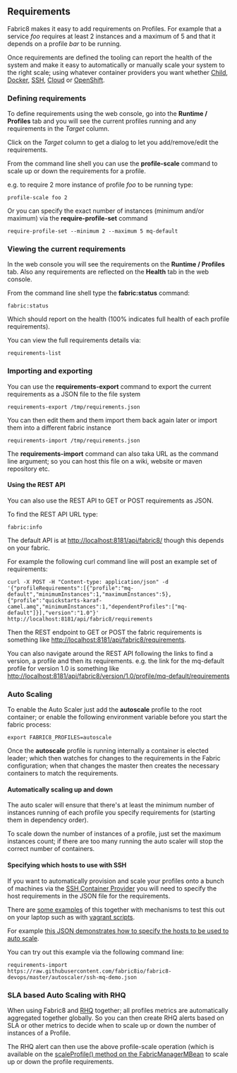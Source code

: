 ## Requirements

Fabric8 makes it easy to add requirements on Profiles. For example that a service _foo_ requires at least 2 instances and a maximum of 5 and that it depends on a profile _bar_ to be running.

Once requirements are defined the tooling can report the health of the system and make it easy to automatically or manually scale your system to the right scale; using whatever container providers you want whether [Child](http://fabric8.io/gitbook/childContainers.html), [Docker](http://fabric8.io/gitbook/docker.html), [SSH](http://fabric8.io/gitbook/sshContainers.html), [Cloud](http://fabric8.io/gitbook/cloudContainers.html) or [OpenShift](http://fabric8.io/gitbook/openshift.html).

### Defining requirements

To define requirements using the web console, go into the **Runtime / Profiles** tab and you will see the current profiles running and any requirements in the _Target_ column.

Click on the _Target_ column to get a dialog to let you add/remove/edit the requirements.

From the command line shell you can use the **profile-scale** command to scale up or down the requirements for a profile.

e.g. to require 2 more instance of profile _foo_ to be running type:

    profile-scale foo 2

Or you can specify the exact number of instances (minimum and/or maximum) via the **require-profile-set** command

    require-profile-set --minimum 2 --maximum 5 mq-default

### Viewing the current requirements

In the web console you will see the requirements on the **Runtime / Profiles** tab. Also any requirements are reflected on the **Health** tab in the web console.

From the command line shell type the **fabric:status** command:

    fabric:status

Which should report on the health (100% indicates full health of each profile requirements).

You can view the full requirements details via:

    requirements-list

### Importing and exporting

You can use the **requirements-export** command to export the current requirements as a JSON file to the file system

    requirements-export /tmp/requirements.json

You can then edit them and them import them back again later or import them into a different fabric instance

    requirements-import /tmp/requirements.json

The **requirements-import** command can also taka URL as the command line argument; so you can host this file on a wiki, website or maven repository etc.

#### Using the REST API

You can also use the REST API to GET or POST requirements as JSON.

To find the REST API URL type:

    fabric:info

The default API is at [http://localhost:8181/api/fabric8/](http://localhost:8181/api/fabric8/) though this depends on your fabric.

For example the following curl command line will post an example set of requirements:

    curl -X POST -H "Content-type: application/json" -d '{"profileRequirements":[{"profile":"mq-default","minimumInstances":1,"maximumInstances":5},{"profile":"quickstarts-karaf-camel.amq","minimumInstances":1,"dependentProfiles":["mq-default"]}],"version":"1.0"}' http://localhost:8181/api/fabric8/requirements

Then the REST endpoint to GET or POST the fabric requirements is something like [http://localhost:8181/api/fabric8/requirements](http://localhost:8181/api/fabric8/requirements).

You can also navigate around the REST API following the links to find a version, a profile and then its requirements. e.g. the link for the mq-default profile for version 1.0 is something like [http://localhost:8181/api/fabric8/version/1.0/profile/mq-default/requirements](http://localhost:8181/api/fabric8/version/1.0/profile/mq-default/requirements)


### Auto Scaling

To enable the Auto Scaler just add the **autoscale** profile to the root container; or enable the following environment variable before you start the fabric process:

    export FABRIC8_PROFILES=autoscale

Once the **autoscale** profile is running internally a container is elected leader; which then watches for changes to the requirements in the Fabric configuration; when that changes the master then creates the necessary containers to match the requirements.

#### Automatically scaling up and down

The auto scaler will ensure that there's at least the minimum number of instances running of each profile you specify requirements for (starting them in dependency order).

To scale down the number of instances of a profile, just set the maximum instances count; if there are too many running the auto scaler will stop the correct number of containers.

#### Specifying which hosts to use with SSH

If you want to automatically provision and scale your profiles onto a bunch of machines via the [SSH Container Provider](http://fabric8.io/gitbook/sshContainers.html) you will need to specify the host requirements in the JSON file for the requirements.

There are [some examples](https://github.com/fabric8io/fabric8-devops/tree/master/autoscaler) of this together with mechanisms to test this out on your laptop such as with [vagrant scripts](https://github.com/fabric8io/fabric8-devops/tree/master/vagrant).

For example [this JSON demonstrates how to specify the hosts to be used to auto scale](https://github.com/fabric8io/fabric8-devops/blob/master/autoscaler/ssh-mq-demo.json#L25).

You can try out this example via the following command line:

    requirements-import https://raw.githubusercontent.com/fabric8io/fabric8-devops/master/autoscaler/ssh-mq-demo.json

### SLA based Auto Scaling with RHQ

When using Fabric8 and [RHQ](http://rhq.jboss.org/) together; all profiles metrics are automatically aggregated together globally. So you can then create RHQ alerts based on SLA or other metrics to decide when to scale up or down the number of instances of a Profile.

The RHQ alert can then use the above profile-scale operation (which is available on the [scaleProfile() method on the FabricManagerMBean](https://github.com/fabric8io/fabric8/blob/master/fabric/fabric-api/src/main/java/io/fabric8/api/jmx/FabricManagerMBean.java#L284) to scale up or down the profile requirements.
